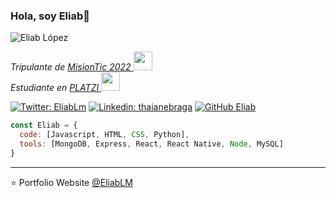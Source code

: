 ### Hola, soy Eliab👋

![Eliab López](https://user-images.githubusercontent.com/81474239/133650966-9e48bd56-376a-48ab-8c16-bb05d136873b.png)


<!--
**EliabLM/EliabLM** is a ✨ _special_ ✨ repository because its `README.md` (this file) appears on your GitHub profile.

Here are some ideas to get you started:

- 🔭 I’m currently working on ...
- 🌱 I’m currently learning ...
- 👯 I’m looking to collaborate on ...
- 🤔 I’m looking for help with ...
- 💬 Ask me about ...
- 📫 How to reach me: ...
- 😄 Pronouns: ...
- ⚡ Fun fact: ...
-->

<p><em>Tripulante de <a href="https://www.misiontic2022.gov.co/portal/"> MisionTic 2022 </a><img src="https://media.giphy.com/media/fYSnHlufseco8Fh93Z/giphy.gif" width="30"></br>Estudiante en <a href="https://platzi.com/home"> PLATZI </a><img src="https://media.giphy.com/media/WUlplcMpOCEmTGBtBW/giphy.gif" width="30"> 
</em></p>

[![Twitter: EliabLm](https://img.shields.io/twitter/follow/EliabLM?style=social)](https://twitter.com/EliabLM)
[![Linkedin: thaianebraga](https://img.shields.io/badge/-eliablopez-blue?style=flat-square&logo=Linkedin&logoColor=white&link=https://www.linkedin.com/in/eliablopez/)](https://www.linkedin.com/in/eliablopez/)
[![GitHub Eliab](https://img.shields.io/github/followers/EliabLM?label=follow&style=social)](https://github.com/EliabLM)

```javascript
const Eliab = {
  code: [Javascript, HTML, CSS, Python],
  tools: [MongoDB, Express, React, React Native, Node, MySQL]
}
```

---

⭐️ Portfolio Website [@EliabLM](https://eliablm.github.io/EliabLM/)
